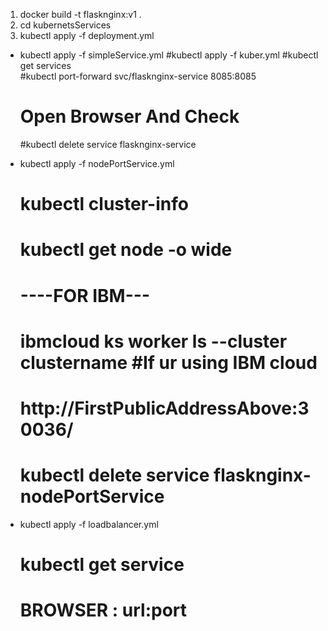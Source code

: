 1. docker build -t flasknginx:v1 .
2. cd kubernetsServices
3. kubectl apply -f deployment.yml

- kubectl apply -f simpleService.yml
    #kubectl apply -f kuber.yml 
    #kubectl get services    
    #kubectl port-forward svc/flasknginx-service 8085:8085
    # Open Browser And Check
    #kubectl delete service flasknginx-service


- kubectl apply -f nodePortService.yml
  # kubectl cluster-info
  # kubectl get node -o wide
  # ----FOR IBM---
  # ibmcloud ks worker ls --cluster clustername #If ur using IBM cloud
  # http://FirstPublicAddressAbove:30036/

  # kubectl delete service flasknginx-nodePortService

- kubectl apply -f loadbalancer.yml
    # kubectl get service 
    # BROWSER : url:port